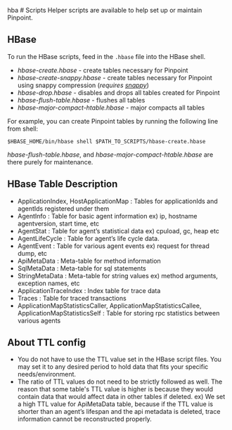 hba # Scripts
Helper scripts are available to help set up or maintain Pinpoint.

## HBase
To run the HBase scripts, feed in the `.hbase` file into the HBase shell.

* *hbase-create.hbase* - create tables necessary for Pinpoint
* *hbase-create-snappy.hbase* - create tables necessary for Pinpoint using snappy compression (*requires [snappy](http://code.google.com/p/snappy)*)
* *hbase-drop.hbase* - disables and drops all tables created for Pinpoint
* *hbase-flush-table.hbase* - flushes all tables
* *hbase-major-compact-htable.hbase* - major compacts all tables

For example, you can create Pinpoint tables by running the following line from shell:

`$HBASE_HOME/bin/hbase shell $PATH_TO_SCRIPTS/hbase-create.hbase`

*hbase-flush-table.hbase*, and *hbase-major-compact-htable.hbase* are there purely for maintenance.

## HBase Table Description

* ApplicationIndex, HostApplicationMap  : Tables for applicationIds and agentIds registered under them
* AgentInfo : Table for basic agent information ex) ip, hostname agentversion, start time, etc
* AgentStat : Table for agent’s statistical data ex) cpuload, gc, heap etc
* AgentLifeCycle : Table for agent’s life cycle data.
* AgentEvent : Table for various agent events ex) request for thread dump, etc
* ApiMetaData : Meta-table for method information
* SqlMetaData : Meta-table for sql statements
* StringMetaData : Meta-table for string values  ex) method arguments, exception names, etc
* ApplicationTraceIndex : Index table for trace data
* Traces : Table for traced transactions
* ApplicationMapStatisticsCaller, ApplicationMapStatisticsCallee, ApplicationMapStatisticsSelf : Table for storing rpc statistics between various agents

## About TTL config
- You do not have to use the TTL value set in the HBase script files. You may set it to any desired period to hold data that fits your specific needs/environment.
- The ratio of TTL values do not need to be strictly followed as well. The reason that some table's TTL value is higher is because they would contain data that would affect data in other tables if deleted.
ex) We set a high TTL value for ApiMetaData table, because if the TTL value is shorter than an agent’s lifespan and the api metadata is deleted, trace information cannot be reconstructed properly.
